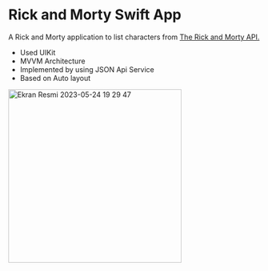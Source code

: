 # Rick and Morty Swift App
A Rick and Morty application to list characters from [The Rick and Morty API.](https://rickandmortyapi.com/)

 - Used UIKit
 - MVVM Architecture
 - Implemented by using JSON Api Service
 - Based on Auto layout
 


<img width="346" alt="Ekran Resmi 2023-05-24 19 29 47" src="https://github.com/esralin/RickAndMorty/assets/67442331/c63c8acf-ac03-4243-b575-ae5e7ff5279c">




